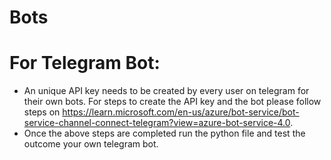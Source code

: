 # Bots
# For Telegram Bot:
- An unique API key needs to be created by every user on telegram for their own bots. For steps to create the API key and the bot please follow steps on 
https://learn.microsoft.com/en-us/azure/bot-service/bot-service-channel-connect-telegram?view=azure-bot-service-4.0.
- Once the above steps are completed run the python file and test the outcome your own telegram bot.
